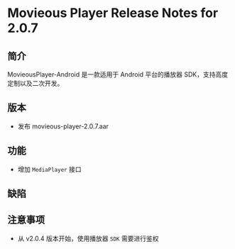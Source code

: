 # Movieous Player Release Notes for 2.0.7

## 简介

MovieousPlayer-Android 是一款适用于 Android 平台的播放器 SDK，支持高度定制以及二次开发。

## 版本

- 发布 movieous-player-2.0.7.aar

## 功能

- 增加 `MediaPlayer` 接口

## 缺陷

## 注意事项

- 从 v2.0.4 版本开始，使用播放器 `SDK` 需要进行鉴权
